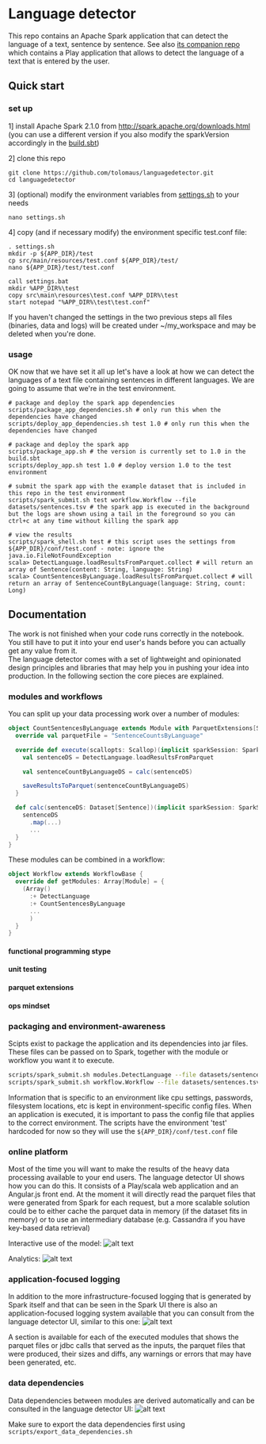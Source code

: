 # Language detector
This repo contains an Apache Spark application that can detect the language of a text, sentence by sentence. See also [its companion repo](https://github.com/tolomaus/languagedetector_ui.git) which contains a Play application that allows to detect the language of a text that is entered by the user.

## Quick start
### set up
1] install Apache Spark 2.1.0 from http://spark.apache.org/downloads.html (you can use a different version if you also modify the sparkVersion accordingly in the [build.sbt](https://github.com/tolomaus/languagedetector/tree/master/build.sbt)) 

2] clone this repo
```shell
git clone https://github.com/tolomaus/languagedetector.git
cd languagedetector
```

3] (optional) modify the environment variables from [settings.sh](https://github.com/tolomaus/languagedetector/tree/master/settings.sh) to your needs
```shell
nano settings.sh
```

4] copy (and if necessary modify) the environment specific test.conf file:
```shell
. settings.sh
mkdir -p ${APP_DIR}/test
cp src/main/resources/test.conf ${APP_DIR}/test/
nano ${APP_DIR}/test/test.conf
```

```
call settings.bat
mkdir %APP_DIR%\test
copy src\main\resources\test.conf %APP_DIR%\test
start notepad "%APP_DIR%\test\test.conf"
```

If you haven't changed the settings in the two previous steps all files (binaries, data and logs) will be created under ~/my_workspace and may be deleted when you're done. 

### usage

OK now that we have set it all up let's have a look at how we can detect the languages of a text file containing sentences in different languages. We are going to assume that we're in the test environment.

```shell
# package and deploy the spark app dependencies
scripts/package_app_dependencies.sh # only run this when the dependencies have changed
scripts/deploy_app_dependencies.sh test 1.0 # only run this when the dependencies have changed

# package and deploy the spark app
scripts/package_app.sh # the version is currently set to 1.0 in the build.sbt
scripts/deploy_app.sh test 1.0 # deploy version 1.0 to the test environment

# submit the spark app with the example dataset that is included in this repo in the test environment
scripts/spark_submit.sh test workflow.Workflow --file datasets/sentences.tsv # the spark app is executed in the background but the logs are shown using a tail in the foreground so you can ctrl+c at any time without killing the spark app

# view the results
scripts/spark_shell.sh test # this script uses the settings from ${APP_DIR}/conf/test.conf - note: ignore the java.io.FileNotFoundException
scala> DetectLanguage.loadResultsFromParquet.collect # will return an array of Sentence(content: String, language: String)
scala> CountSentencesByLanguage.loadResultsFromParquet.collect # will return an array of SentenceCountByLanguage(language: String, count: Long)
```

## Documentation
The work is not finished when your code runs correctly in the notebook. You still have to put it into your end user's hands before you can actually get any value from it.  
The language detector comes with a set of lightweight and opinionated design principles and libraries that may help you in pushing your idea into production. In the following section the core pieces are explained.

### modules and workflows
You can split up your data processing work over a number of modules:
```scala
object CountSentencesByLanguage extends Module with ParquetExtensions[SentenceCountByLanguage] {
  override val parquetFile = "SentenceCountsByLanguage"

  override def execute(scallopts: Scallop)(implicit sparkSession: SparkSession): Unit = {
    val sentenceDS = DetectLanguage.loadResultsFromParquet

    val sentenceCountByLanguageDS = calc(sentenceDS)

    saveResultsToParquet(sentenceCountByLanguageDS)
  }

  def calc(sentenceDS: Dataset[Sentence])(implicit sparkSession: SparkSession): Dataset[SentenceCountByLanguage] = {
    sentenceDS
      .map(...)
      ...
  }
}
```

These modules can be combined in a workflow:
```scala
object Workflow extends WorkflowBase {
  override def getModules: Array[Module] = {
    (Array()
      :+ DetectLanguage
      :+ CountSentencesByLanguage
      ...
      )
  }
}
```


#### functional programming stype
#### unit testing
#### parquet extensions
#### ops mindset

### packaging and environment-awareness
Scipts exist to package the application and its dependencies into jar files. These files can be passed on to Spark, together with the module or workflow you want it to execute. 
```bash
scripts/spark_submit.sh modules.DetectLanguage --file datasets/sentences.tsv # run one module
scripts/spark_submit.sh workflow.Workflow --file datasets/sentences.tsv # run a workflow consisting of one or more modules
```
Information that is specific to an environment like cpu settings, passwords, filesystem locations, etc is kept in environment-specific config files. When an application is executed, it is important to pass the config file that applies to the correct environment. The scripts have the environment 'test' hardcoded for now so they will use the ```${APP_DIR}/conf/test.conf``` file

### online platform
Most of the time you will want to make the results of the heavy data processing available to your end users. The language detector UI shows how you can do this. It consists of a Play/scala web application and an Angular.js front end. At the moment it will directly read the parquet files that were generated from Spark for each request, but a more scalable solution could be to either cache the parquet data in memory (if the dataset fits in memory) or to use an intermediary database (e.g. Cassandra if you have key-based data retrieval)

Interactive use of the model:
![alt text](https://github.com/tolomaus/languagedetector/blob/master/docs/language-detection.png "language-detection")

Analytics:
![alt text](https://github.com/tolomaus/languagedetector/blob/master/docs/language-detection-analytics.png "language-detection-analytics")

### application-focused logging
In addition to the more infrastructure-focused logging that is generated by Spark itself and that can be seen in the Spark UI there is also an application-focused logging system available that you can consult from the language detector UI, similar to this one:
![alt text](https://github.com/tolomaus/languagedetector/blob/master/docs/spark-logging.png "spark-logging")

A section is available for each of the executed modules that shows the parquet files or jdbc calls that served as the inputs, the parquet files that were produced, their sizes and diffs, any warnings or errors that may have been generated, etc. 

### data dependencies
Data dependencies between modules are derived automatically and can be consulted in the language detector UI:
![alt text](https://github.com/tolomaus/languagedetector/blob/master/docs/data-dependencies.png "data-dependencies")

Make sure to export the data dependencies first using ```scripts/export_data_dependencies.sh```

